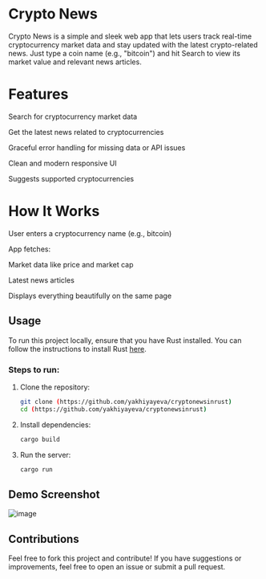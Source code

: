 # Crypto News
Crypto News is a simple and sleek web app that lets users track real-time cryptocurrency market data and stay updated with the latest crypto-related news. Just type a coin name (e.g., "bitcoin") and hit Search to view its market value and relevant news articles.
# Features
 Search for cryptocurrency market data

 Get the latest news related to cryptocurrencies

 Graceful error handling for missing data or API issues

 Clean and modern responsive UI

 Suggests supported cryptocurrencies

# How It Works
User enters a cryptocurrency name (e.g., bitcoin)

App fetches:

Market data like price and market cap

Latest news articles

Displays everything beautifully on the same page
## Usage

To run this project locally, ensure that you have Rust installed. You can follow the instructions to install Rust [here](https://www.rust-lang.org/learn/get-started).

### Steps to run:

1. Clone the repository:
    ```bash
    git clone (https://github.com/yakhiyayeva/cryptonewsinrust)
    cd (https://github.com/yakhiyayeva/cryptonewsinrust)
    ```

2. Install dependencies:
    ```bash
    cargo build
    ```

3. Run the server:
    ```bash
    cargo run


## Demo Screenshot
![image](https://github.com/user-attachments/assets/439511c5-cf8f-4db4-bc0c-5adeecdd6d0d)



## Contributions

Feel free to fork this project and contribute! If you have suggestions or improvements, feel free to open an issue or submit a pull request.


